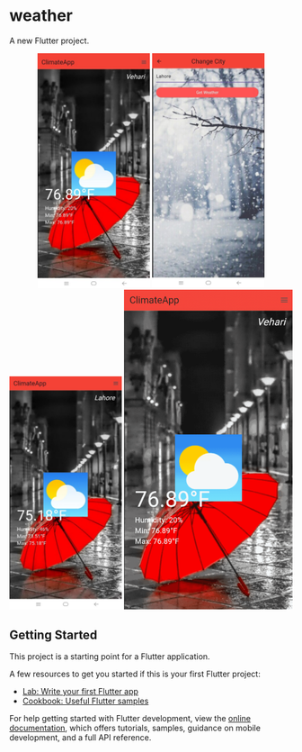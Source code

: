 # weather

A new Flutter project.
<p align="center">
  <img src="images/4.jpg" alt="Image 4" width="200">
  <img src="images/3.jpg" alt="Image 3" width="200">
  <img src="images/2.jpg" alt="Image 2" width="200">
  <img src="images/1.gif" alt="GIF 1" width="300">
</p>

## Getting Started

This project is a starting point for a Flutter application.

A few resources to get you started if this is your first Flutter project:

- [Lab: Write your first Flutter app](https://docs.flutter.dev/get-started/codelab)
- [Cookbook: Useful Flutter samples](https://docs.flutter.dev/cookbook)

For help getting started with Flutter development, view the
[online documentation](https://docs.flutter.dev/), which offers tutorials,
samples, guidance on mobile development, and a full API reference.
